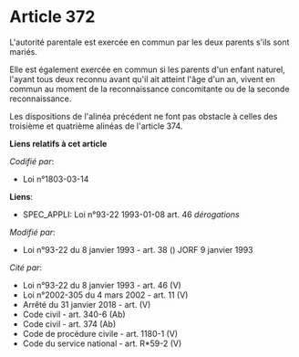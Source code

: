 # Article 372

L'autorité parentale est exercée en commun par les deux parents s'ils sont mariés.

Elle est également exercée en commun si les parents d'un enfant naturel, l'ayant tous deux reconnu avant qu'il ait atteint
l'âge d'un an, vivent en commun au moment de la reconnaissance concomitante ou de la seconde reconnaissance.

Les dispositions de l'alinéa précédent ne font pas obstacle à celles des troisième et quatrième alinéas de l'article 374.

**Liens relatifs à cet article**

_Codifié par_:

  - Loi n°1803-03-14

**Liens**:

  - SPEC_APPLI: Loi n°93-22 1993-01-08 art. 46 *dérogations*

_Modifié par_:

  - Loi n°93-22 du 8 janvier 1993 - art. 38 () JORF 9 janvier 1993

_Cité par_:

  - Loi n°93-22 du 8 janvier 1993 - art. 46 (V)
  - Loi n°2002-305 du 4 mars 2002 - art. 11 (V)
  - Arrêté du 31 janvier 2018 - art. (V)
  - Code civil - art. 340-6 (Ab)
  - Code civil - art. 374 (Ab)
  - Code de procédure civile - art. 1180-1 (V)
  - Code du service national - art. R*59-2 (V)

